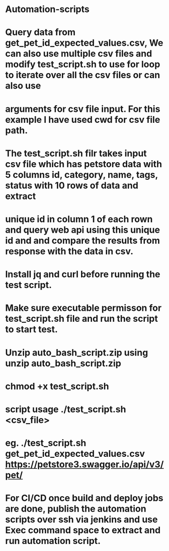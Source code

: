 # Automation-scripts

# Query data from get_pet_id_expected_values.csv, We can also use multiple csv files and modify test_script.sh to use for loop to iterate over all the csv files or can also use 
# arguments for csv file input. For this example I have used cwd for csv file path.
# The test_script.sh filr takes input csv file which has petstore data with 5 columns id, category, name, tags, status with 10 rows of data and extract
# unique id in column 1 of each rown and query web api using this unique id and and compare the results from response with the data in csv.
# Install jq and curl before running the test script.
# Make sure executable permisson for test_script.sh file and run the script to start test.
# Unzip auto_bash_script.zip using unzip auto_bash_script.zip
# chmod +x test_script.sh
# script usage ./test_script.sh <csv_file> <api>
# eg. ./test_script.sh get_pet_id_expected_values.csv https://petstore3.swagger.io/api/v3/pet/


# For CI/CD once build and deploy jobs are done, publish the automation scripts over ssh via jenkins and use Exec command space to extract and run automation script.
